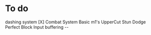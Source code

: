 # To do
dashing system [X]
Combat System
    Basic m1's
    UpperCut
    Stun
    Dodge
    Perfect Block
    Input buffering -- 